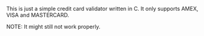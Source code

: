 This is just a simple credit card validator written in C. It only supports AMEX, VISA and MASTERCARD.

NOTE: It might still not work properly.
